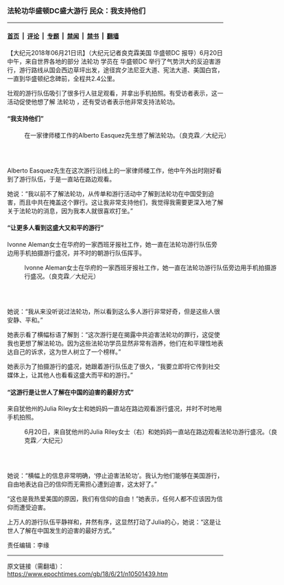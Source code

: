 ### 法轮功华盛顿DC盛大游行  民众：我支持他们

---

#### [首页](../../../..?n10501439) &nbsp;|&nbsp; [评论](../../../../../epoch-comment?n10501439) &nbsp;|&nbsp; [专题](../../../../../epoch-special?n10501439) &nbsp;|&nbsp; [禁闻](../../../../../epoch-news?n10501439) &nbsp;|&nbsp; [禁书](../../../../../books?n10501439) &nbsp;|&nbsp; [翻墙](https://github.com/gfw-breaker/nogfw/blob/master/README.md?n10501439)


<div class="post_content" id="artbody" itemprop="articleBody">
 <!-- article content begin -->
 <p>
  【大纪元2018年06月21日讯】（大纪元记者良克霖美国
  <ok href="https://www.epochtimes.com/gb/tag/%E5%8D%8E%E7%9B%9B%E9%A1%BFdc.html">
   华盛顿DC
  </ok>
  报导）6月20日中午，来自世界各地的部分
  <ok href="https://www.epochtimes.com/gb/tag/%E6%B3%95%E8%BD%AE%E5%8A%9F.html">
   法轮功
  </ok>
  学员在
  <ok href="https://www.epochtimes.com/gb/tag/%E5%8D%8E%E7%9B%9B%E9%A1%BFdc.html">
   华盛顿DC
  </ok>
  举行了气势洪大的反迫害游行，游行路线从国会西边草坪出发，途径宾夕法尼亚大道、宪法大道、美国白宫，一直到华盛顿纪念碑前，全程共2.4公里。
 </p>
 <p>
  壮观的游行队伍吸引了很多行人驻足观看，并拿出手机拍照。有受访者表示，这一活动促使他想了解
  <ok href="https://www.epochtimes.com/gb/tag/%E6%B3%95%E8%BD%AE%E5%8A%9F.html">
   法轮功
  </ok>
  ，还有受访者表示他非常支持法轮功。
 </p>
 <h4>
  “我支持他们”
 </h4>
 <figure aria-describedby="caption-attachment-10501588" class="wp-caption aligncenter" id="attachment_10501588" style="width: 600px">
  <ok href="https://i.epochtimes.com/assets/uploads/2018/06/Alberto-Easquez.jpg" target="_blank">
   <img alt="" class="wp-image-10501588 size-large" src="https://i.epochtimes.com/assets/uploads/2018/06/Alberto-Easquez-600x450.jpg"/>
  </ok>
  <br/><figcaption class="wp-caption-text" id="caption-attachment-10501588">
   在一家律师楼工作的Alberto Easquez先生想了解法轮功。（良克霖／大纪元）
  </figcaption><br/>
 </figure><br/>
 <p>
  Alberto Easquez先生在这次游行沿线上的一家律师楼工作，他中午外出时刚好看到了游行队伍，于是一直站在路边观看。
 </p>
 <p>
  她说：“我以前不了解法轮功，从传单和游行活动中了解到法轮功在中国受到迫害，而且中共在掩盖这个罪行。这让我非常支持他们，我觉得我需要更深入地了解关于法轮功的消息，因为我本人就很喜欢打坐。”
 </p>
 <h4>
  “让更多人看到这盛大又和平的游行”
 </h4>
 <p>
  Ivonne Aleman女士在华府的一家西班牙报社工作，她一直在法轮功游行队伍旁边用手机拍摄游行盛况，并不时的朝游行队伍挥手。
 </p>
 <figure aria-describedby="caption-attachment-10501606" class="wp-caption aligncenter" id="attachment_10501606" style="width: 600px">
  <ok href="https://i.epochtimes.com/assets/uploads/2018/06/Ivonne-Aleman-r1-1.jpg" target="_blank">
   <img alt="" class="wp-image-10501606 size-large" src="https://i.epochtimes.com/assets/uploads/2018/06/Ivonne-Aleman-r1-1-600x429.jpg"/>
  </ok>
  <br/><figcaption class="wp-caption-text" id="caption-attachment-10501606">
   Ivonne Aleman女士在华府的一家西班牙报社工作，她一直在法轮功游行队伍旁边用手机拍摄游行盛况。（良克霖／大纪元）
  </figcaption><br/>
 </figure><br/>
 <p>
  她说：“我从来没听说过法轮功，所以看到这么多人游行非常好奇，但是这些人很安静、平和。”
 </p>
 <p>
  她表示看了横幅标语了解到：“这次游行是在揭露中共迫害法轮功的罪行，这促使我也更想了解法轮功。因为这些法轮功学员显然非常有涵养，他们在和平理性地表达自己的诉求，这为世人树立了一个榜样。”
 </p>
 <p>
  她表示为了拍摄游行的盛况，她跟着游行队伍走了很久，“我要立即将它传到社交媒体上，让其他人也看看这盛大而平和的游行。”
 </p>
 <h4>
  “这游行是让世人了解在中国的迫害的最好方式”
 </h4>
 <p>
  来自犹他州的Julia Riley女士和她妈妈一直站在路边观看游行盛况，并时不时地用手机拍照。
 </p>
 <figure aria-describedby="caption-attachment-10501619" class="wp-caption aligncenter" id="attachment_10501619" style="width: 600px">
  <ok href="https://i.epochtimes.com/assets/uploads/2018/06/Julia-Riley.jpg" target="_blank">
   <img alt="" class="wp-image-10501619 size-large" src="https://i.epochtimes.com/assets/uploads/2018/06/Julia-Riley-600x401.jpg"/>
  </ok>
  <br/><figcaption class="wp-caption-text" id="caption-attachment-10501619">
   6月20日，来自犹他州的Julia Riley女士（右）和她妈妈一直站在路边观看法轮功游行盛况。（良克霖／大纪元）
  </figcaption><br/>
 </figure><br/>
 <p>
  她说：“横幅上的信息非常明确，‘停止迫害法轮功’。我认为他们能够在美国游行，自由地表达自己的信仰而无需担心遭到迫害，这太好了。”
 </p>
 <p>
  “这也是我热爱美国的原因，我们有信仰的自由！”她表示，任何人都不应该因为信仰而遭受迫害。
 </p>
 <p>
  上万人的游行队伍平静祥和，井然有序，这显然打动了Julia的心，她说：“这是让世人了解在中国发生的迫害的最好方式。”
 </p>
 <p>
  责任编辑：李缘
 </p>
 <!-- article content end -->
 <div id="below_article_ad">
 </div>
</div>


---

原文链接（需翻墙）：https://www.epochtimes.com/gb/18/6/21/n10501439.htm
